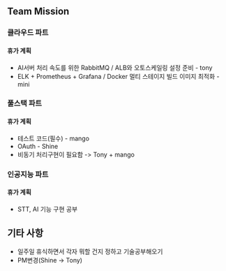 ## Team Mission

### 클라우드 파트
#### 휴가 계획
- AI서버 처리 속도를 위한 RabbitMQ / ALB와 오토스케일링 설정 준비 - tony
- ELK + Prometheus + Grafana / Docker 멀티 스테이지 빌드 이미지 최적화 - mini

### 풀스택 파트
#### 휴가 계획
- 테스트 코드(필수) - mango
- OAuth - Shine
- 비동기 처리구현이 필요함 -> Tony + mango

### 인공지능 파트
#### 휴가 계획
- STT, AI 기능 구현 공부


## 기타 사항
- 일주일 휴식하면서 각자 뭐할 건지 정하고 기술공부해오기
- PM변경(Shine -> Tony)
